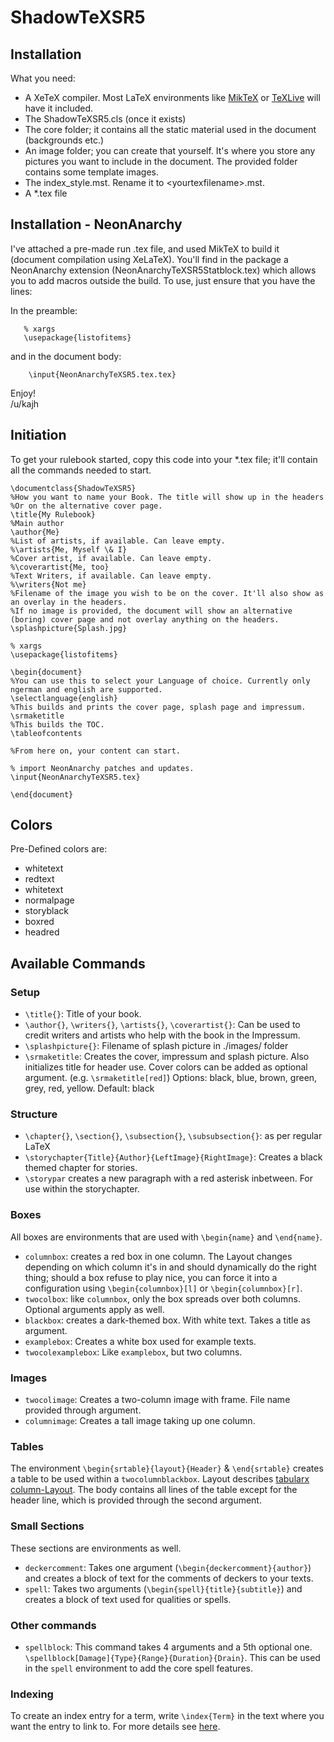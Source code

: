 # ShadowTeXSR5
## Installation
 What you need: 
  - A XeTeX compiler. Most LaTeX environments like [MikTeX](https://miktex.org/) or [TeXLive](https://www.tug.org/texlive/) will have it included.
  - The ShadowTeXSR5.cls (once it exists)
  - The core folder; it contains all the static material used in the document (backgrounds etc.)
  - An image folder; you can create that yourself. It's where you store any pictures you want to include in the document. The provided folder contains some template images.
  - The index_style.mst. Rename it to \<yourtexfilename\>.mst.
  - A *.tex file

## Installation - NeonAnarchy
I've attached a pre-made run .tex file, and used MikTeX to build it (document compilation using XeLaTeX).  You'll find
in the package a NeonAnarchy extension (NeonAnarchyTeXSR5Statblock.tex) which allows you to add macros outside the
build.  To use, just ensure that you have the lines:

In the preamble:

```
   % xargs
   \usepackage{listofitems}
```

and in the document body:

```   
    \input{NeonAnarchyTeXSR5.tex.tex}
```

Enjoy!\
/u/kajh

  ## Initiation
  
  To get your rulebook started, copy this code into your *.tex file; it'll contain all the commands needed to start.
  
  ```
\documentclass{ShadowTeXSR5}
%How you want to name your Book. The title will show up in the headers
%Or on the alternative cover page.
\title{My Rulebook}
%Main author
\author{Me}
%List of artists, if available. Can leave empty.
%\artists{Me, Myself \& I}
%Cover artist, if available. Can leave empty.
%\coverartist{Me, too}
%Text Writers, if available. Can leave empty.
%\writers{Not me}
%Filename of the image you wish to be on the cover. It'll also show as an overlay in the headers. 
%If no image is provided, the document will show an alternative (boring) cover page and not overlay anything on the headers.
\splashpicture{Splash.jpg}

% xargs
\usepackage{listofitems}

\begin{document}
%You can use this to select your Language of choice. Currently only ngerman and english are supported.
\selectlanguage{english}
%This builds and prints the cover page, splash page and impressum.
\srmaketitle
%This builds the TOC.
\tableofcontents

%From here on, your content can start.

% import NeonAnarchy patches and updates.
\input{NeonAnarchyTeXSR5.tex}

\end{document}  
```
## Colors

Pre-Defined colors are:
- whitetext
- redtext
- whitetext
- normalpage
- storyblack
- boxred
- headred
 
## Available Commands

### Setup

- `\title{}`: Title of your book.
- `\author{}`, `\writers{}`, `\artists{}`, `\coverartist{}`: Can be used to credit writers and artists who help with the book in the Impressum. 
- `\splashpicture{}`: Filename of splash picture in ./images/ folder
- `\srmaketitle`: Creates the cover, impressum and splash picture. Also initializes title for header use. Cover colors can be added as optional argument. (e.g. `\srmaketitle[red]`) Options: black, blue, brown, green, grey, red, yellow. Default: black


### Structure  
- `\chapter{}`, `\section{}`, `\subsection{}`, `\subsubsection{}`: as per regular LaTeX
- `\storychapter{Title}{Author}{LeftImage}{RightImage}`: Creates a black themed chapter for stories.
- `\storypar` creates a new paragraph with a red asterisk inbetween. For use within the storychapter.

### Boxes

All boxes are environments that are used with `\begin{name}` and `\end{name}`.

- `columnbox`: creates a red box in one column. The Layout changes depending on which column it's in and should dynamically do the right thing; should a box refuse to play nice, you can force it into a configuration using `\begin{columnbox}[l]` or `\begin{columnbox}[r]`.
- `twocolbox`: like `columnbox`, only the box spreads over both columns. Optional arguments apply as well.
- `blackbox`: creates a dark-themed box. With white text. Takes a title as argument.
- `examplebox`: Creates a white box used for example texts.
- `twocolexamplebox`: Like `examplebox`, but two columns.
  
### Images

- `twocolimage`: Creates a two-column image with frame. File name provided through argument.
- `columnimage`: Creates a tall image taking up one column.

### Tables

The environment `\begin{srtable}{layout}{Header}` & `\end{srtable}` creates a table to be used within a `twocolumnblackbox`. Layout describes [tabularx column-Layout](https://en.wikibooks.org/wiki/LaTeX/Tables#The_tabularx_package). The body contains all lines of the table except for the header line, which is provided through the second argument.

### Small Sections

These sections are environments as well.

- `deckercomment`: Takes one argument (`\begin{deckercomment}{author}`) and creates a block of text for the comments of deckers to your texts.
- `spell`: Takes two arguments (`\begin{spell}{title}{subtitle}`) and creates a block of text used for qualities or spells.

### Other commands

- `spellblock`: This command takes 4 arguments and a 5th optional one. `\spellblock[Damage]{Type}{Range}{Duration}{Drain}`. This can be used in the `spell` environment to add the core spell features.

### Indexing
To create an index entry for a term, write `\index{Term}` in the text where you want the entry to link to.
For more details see [here](https://en.wikibooks.org/wiki/LaTeX/Indexing#Sophisticated_indexing).